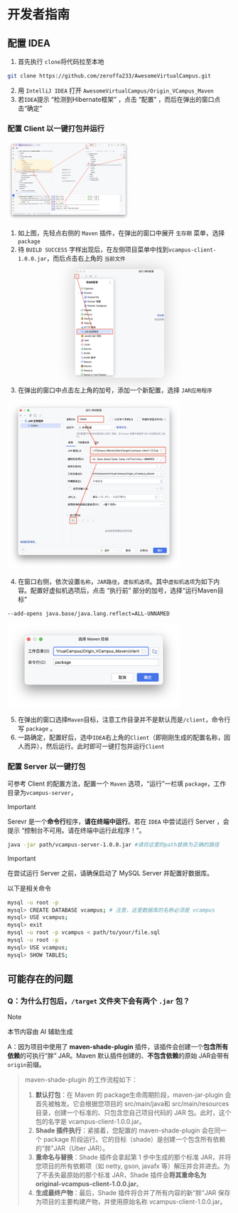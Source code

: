 # 开发者指南

## 配置 IDEA

1. 首先执行 `clone`将代码拉至本地

```bash
git clone https://github.com/zeroffa233/AwesomeVirtualCampus.git
```

2. 用 `IntelliJ IDEA` 打开 `AwesomeVirtualCampus/Origin_VCampus_Maven`
3. 若`IDEA`提示 “检测到Hibernate框架” ，点击 “配置” ，而后在弹出的窗口点击“确定”

### 配置 Client 以一键打包并运行
<img src="img/devgd-client-1.png" alt=" " style="zoom:27%;" />

1. 如上图，先轻点右侧的  `Maven` 插件，在弹出的窗口中展开 `生存期` 菜单，选择`package`
2. 待 `BUILD SUCCESS` 字样出现后，在左侧项目菜单中找到`vcampus-client-1.0.0.jar`，而后点击右上角的 `当前文件` 

<p align="center">
  <img src="img/devgd-client-2.png" alt="App Screenshot" width="40%" style="box-shadow: 0 0px 40px rgba(0, 0, 0, 0.2); border-radius: 12px;" />
</p>

3. 在弹出的窗口中点击左上角的加号，添加一个新配置，选择 `JAR应用程序` 

<img src="img/devgd-client-3.png" alt=" " style="zoom:38%;" />

4. 在窗口右侧，依次设置`名称`，`JAR路径`，`虚拟机选项`。其中`虚拟机选项`为如下内容。配置好虚拟机选项后，点击 “执行前” 部分的加号，选择“运行Maven目标”


```bash
--add-opens java.base/java.lang.reflect=ALL-UNNAMED
```
<img src="img/devgd-client-4.png" alt=" " style="zoom:38%;" />

5. 在弹出的窗口选择`Maven`目标，注意工作目录并不是默认而是`/client`，命令行写 `package` 。
6. 一路确定，配置好后，选中`IDEA`右上角的`Client`（即刚刚生成的配置名称，因人而异），然后运行。此时即可一键打包并运行`Client`

### 配置 Server 以一键打包

可参考 Client 的配置方法，配置一个 `Maven` 选项，“运行”一栏填 `package`，工作目录为`vcampus-server`，

> [!IMPORTANT]
>
> Serevr 是一个**命令行**程序，**请在终端中运行**。若在 `IDEA` 中尝试运行 Server ，会提示 “控制台不可用。请在终端中运行此程序！”。

```bash
java -jar path/vcampus-server-1.0.0.jar #请将这里的path替换为正确的路径
```

> [!IMPORTANT]
>
> 在尝试运行 Server 之前，请确保启动了 MySQL Server 并配置好数据库。

以下是相关命令

```bash
mysql -u root -p
mysql> CREATE DATABASE vcampus; # 注意，这里数据库的名称必须是 vcampus 
mysql> USE vcampus;
mysql> exit
mysql -u root -p vcampus < path/to/your/file.sql
mysql -u root -p
mysql> USE vcampus;
mysql> SHOW TABLES;
```

## 可能存在的问题

### Q：为什么打包后，`/target` 文件夹下会有两个 `.jar` 包？

> [!NOTE]
>
> 本节内容由 AI 辅助生成

A：因为项目中使用了 **maven-shade-plugin** 插件，该插件会创建一个**包含所有依赖**的可执行“胖” JAR。Maven 默认插件创建的、**不包含依赖**的原始 JAR会带有`origin`前缀。

> maven-shade-plugin 的工作流程如下：
>
> 1. **默认打包**：在 Maven 的 package生命周期阶段，maven-jar-plugin 会首先被触发。它会根据您项目的 src/main/java和 src/main/resources 目录，创建一个标准的、只包含您自己项目代码的 JAR 包。此时，这个包的名字是 vcampus-client-1.0.0.jar。
> 2. **Shade 插件执行**：紧接着，您配置的 maven-shade-plugin 会在同一个 package 阶段运行。它的目标（shade）是创建一个包含所有依赖的“胖”JAR（Uber JAR）。
> 3. **重命名与替换**：Shade 插件会拿起第 1 步中生成的那个标准 JAR，并将您项目的所有依赖项（如 netty, gson, javafx 等）解压并合并进去。为了不丢失最原始的那个标准 JAR，Shade 插件会**将其重命名为 original-vcampus-client-1.0.0.jar**。
> 4. **生成最终产物**：最后，Shade 插件将合并了所有内容的新“胖”JAR 保存为项目的主要构建产物，并使用原始名称 vcampus-client-1.0.0.jar。